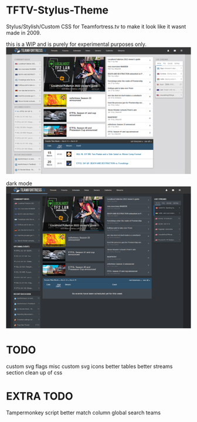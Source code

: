 # TFTV-Stylus-Theme
Stylus/Stylish/Custom CSS for Teamfortress.tv to make it look like it wasnt made in 2009.

this is a WIP and is purely for experimental purposes only. 
![alt text](https://raw.githubusercontent.com/fakemanoan/TFTV-Stylus-Theme/main/screenshots./19th%20March%2022%201245%20UTC.png)

dark mode
![alt text](https://raw.githubusercontent.com/fakemanoan/TFTV-Stylus-Theme/main/screenshots./21th%20March%2022%20dark.png)

# TODO
custom svg flags
misc custom svg icons
better tables
better streams section
clean up of css

# EXTRA TODO
Tampermonkey script
better match column
global search
teams
